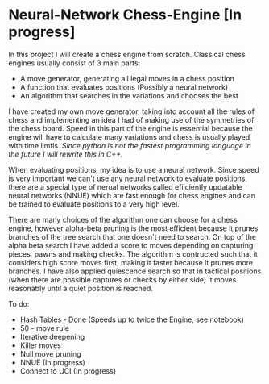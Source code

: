 # Neural-Network Chess-Engine [In progress]
In this project I will create a chess engine from scratch. Classical chess engines usually consist of 3 main parts:

* A move generator, generating all legal moves in a chess position
* A function that evaluates positions (Possibly a neural network)
* An algorithm that searches in the variations and chooses the best

I have created my own move generator, taking into account all the rules of chess and implementing an idea I had of making use of the symmetries of the chess board. Speed in this part of the engine is essential because the engine will have to calculate many variations and chess is usually played with time limtis. *Since python is not the fastest programming language in the future I will rewrite this in C++.*

When evaluating positions, my idea is to use a neural network. Since speed is very important we can't use any neural network to evaluate positions, there are a special type of nerual networks called efiiciently updatable neural networks (NNUE) which are fast enough for chess engines and can be trained to evaluate positions to a very high level.

There are many choices of the algorithm one can choose for a chess engine, however alpha-beta pruning is the most efficient because it prunes branches of the tree search that one doesn't need to search. On top of the alpha beta search I have added a score to moves depending on capturing pieces, pawns and making checks. The algorithm is contructed such that it considers high score moves first, making it faster because it prunes more branches. I have also applied quiescence search so that in tactical positions (when there are possible captures or checks by either side) it moves reasonably until a quiet position is reached.

To do:
* Hash Tables - Done (Speeds up to twice the Engine, see notebook)
* 50 - move rule
* Iterative deepening
* Killer moves
* Null move pruning
* NNUE (In progress)
* Connect to UCI (In progress)

